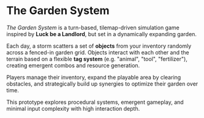# The Garden System

_The Garden System_ is a turn-based, tilemap-driven simulation game inspired by **Luck be a Landlord**, but set in a dynamically expanding garden. 

Each day, a storm scatters a set of **objects** from your inventory randomly across a fenced-in garden grid. Objects interact with each other and the terrain based on a flexible **tag system** (e.g. "animal", "tool", "fertilizer"), creating emergent combos and resource generation. 

Players manage their inventory, expand the playable area by clearing obstacles, and strategically build up synergies to optimize their garden over time.

This prototype explores procedural systems, emergent gameplay, and minimal input complexity with high interaction depth.
